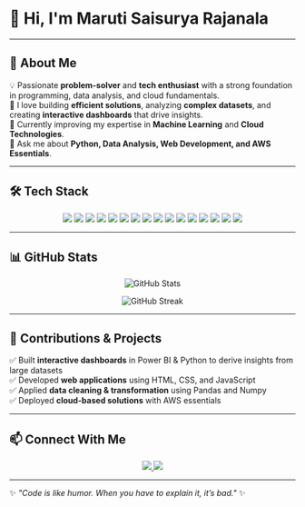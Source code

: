 # 👋 Hi, I'm Maruti Saisurya Rajanala  

---

## 🌟 About Me  

💡 Passionate **problem-solver** and **tech enthusiast** with a strong foundation in programming, data analysis, and cloud fundamentals.  
🔭 I love building **efficient solutions**, analyzing **complex datasets**, and creating **interactive dashboards** that drive insights.  
🌱 Currently improving my expertise in **Machine Learning** and **Cloud Technologies**.  
💬 Ask me about **Python, Data Analysis, Web Development, and AWS Essentials**.  

---

## 🛠️ Tech Stack  

<p align="center">
  <!-- Programming Languages -->
  <img src="https://img.shields.io/badge/Python-3670A0?style=for-the-badge&logo=python&logoColor=ffdd54" />
  <img src="https://img.shields.io/badge/C++-00599C?style=for-the-badge&logo=cplusplus&logoColor=white" />
  <img src="https://img.shields.io/badge/C-283593?style=for-the-badge&logo=c&logoColor=white" />
  <img src="https://img.shields.io/badge/JavaScript-F7DF1E?style=for-the-badge&logo=javascript&logoColor=black" />
  <img src="https://img.shields.io/badge/HTML5-E34F26?style=for-the-badge&logo=html5&logoColor=white" />
  <img src="https://img.shields.io/badge/CSS3-1572B6?style=for-the-badge&logo=css3&logoColor=white" />
  <img src="https://img.shields.io/badge/SQL-1572B6?style=for-the-badge&logo=sql3&logoColor=white" />
  <img src="https://img.shields.io/badge/GIT-1572B6?style=for-the-badge&logo=git3&logoColor=white" />
  <img src="https://img.shields.io/badge/PostgreSql-1572B6?style=for-the-badge&logo=PostgreSql3&logoColor=white" />
  <img src="https://img.shields.io/badge/JQuery-1572B6?style=for-the-badge&logo=JQuery3&logoColor=white" />

  <!-- Data & Tools -->
  <img src="https://img.shields.io/badge/Numpy-013243?style=for-the-badge&logo=numpy&logoColor=white" />
  <img src="https://img.shields.io/badge/Pandas-150458?style=for-the-badge&logo=pandas&logoColor=white" />
  <img src="https://img.shields.io/badge/Matplotlib-1572B6?style=for-the-badge&logo=mmatplotlib3&logoColor=white" />
  <img src="https://img.shields.io/badge/PowerBI-F2C811?style=for-the-badge&logo=powerbi&logoColor=black" />
   <img src="https://img.shields.io/badge/Excel-FF9900?style=for-the-badge&logo=excel&logoColor=white" />
  <img src="https://img.shields.io/badge/AWS-FF9900?style=for-the-badge&logo=amazonaws&logoColor=white" />
</p>

---

## 📊 GitHub Stats  

<p align="center">
  <img src="https://github-readme-stats.vercel.app/api?username=Saisurya-123&show_icons=true&theme=tokyonight" alt="GitHub Stats" />
</p>

<p align="center">
  <img src="https://github-readme-streak-stats.herokuapp.com/?user=Saisurya-123&theme=tokyonight" alt="GitHub Streak" />
</p>

---

## 🚀 Contributions & Projects  

✅ Built **interactive dashboards** in Power BI & Python to derive insights from large datasets  
✅ Developed **web applications** using HTML, CSS, and JavaScript  
✅ Applied **data cleaning & transformation** using Pandas and Numpy  
✅ Deployed **cloud-based solutions** with AWS essentials  

---

## 📫 Connect With Me  

<p align="center">
  <a href="https://www.linkedin.com/in/your-linkedin/maruti-saisurya-rajanala-784a26224" target="_blank">
    <img src="https://img.shields.io/badge/LinkedIn-%230077B5.svg?style=for-the-badge&logo=linkedin&logoColor=white" />
  </a>
  <a href="mailto:your-saisuryarajanala63@gmail.com">
    <img src="https://img.shields.io/badge/Gmail-D14836?style=for-the-badge&logo=gmail&logoColor=white" />
  </a>
</p>

---

✨ _"Code is like humor. When you have to explain it, it’s bad."_ ✨
